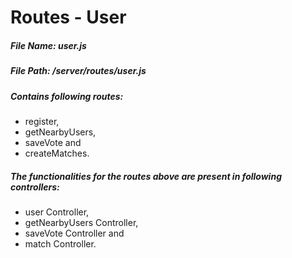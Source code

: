 # Routes - User

##### File Name:  user.js
##### File Path:   /server/routes/user.js

##### Contains following routes:  
  * register,
  * getNearbyUsers,
  * saveVote and
  * createMatches.

##### The functionalities for the routes above are present in following controllers:
  * user Controller,
  * getNearbyUsers Controller,
  * saveVote Controller and
  * match Controller.
